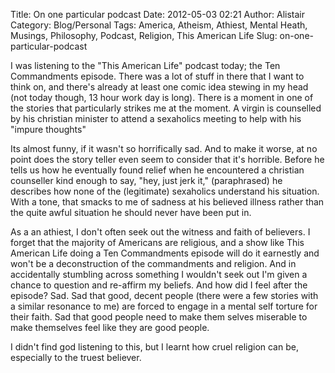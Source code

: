Title: On one particular podcast
Date: 2012-05-03 02:21
Author: Alistair
Category: Blog/Personal
Tags: America, Atheism, Athiest, Mental Heath, Musings, Philosophy, Podcast, Religion, This American Life
Slug: on-one-particular-podcast

I was listening to the "This American Life" podcast today; the Ten
Commandments episode. There was a lot of stuff in there that I want to
think on, and there's already at least one comic idea stewing in my head
(not today though, 13 hour work day is long). There is a moment in one
of the stories that particularly strikes me at the moment. A virgin is
counselled by his christian minister to attend a sexaholics meeting to
help with his "impure thoughts"

Its almost funny, if it wasn't so horrifically sad. And to make it
worse, at no point does the story teller even seem to consider that it's
horrible. Before he tells us how he eventually found relief when he
encountered a christian counseller kind enough to say, "hey, just jerk
it," (paraphrased) he describes how none of the (legitimate) sexaholics
understand his situation. With a tone, that smacks to me of sadness at
his believed illness rather than the quite awful situation he should
never have been put in.

As a an athiest, I don't often seek out the witness and faith of
believers. I forget that the majority of Americans are religious, and a
show like This American Life doing a Ten Commandments episode will do it
earnestly and won't be a deconstruction of the commandments and
religion. And in accidentally stumbling across something I wouldn't seek
out I'm given a chance to question and re-affirm my beliefs. And how did
I feel after the episode? Sad. Sad that good, decent people (there were
a few stories with a similar resonance to me) are forced to engage in a
mental self torture for their faith. Sad that good people need to make
them selves miserable to make themselves feel like they are good people.

I didn't find god listening to this, but I learnt how cruel religion can
be, especially to the truest believer.
